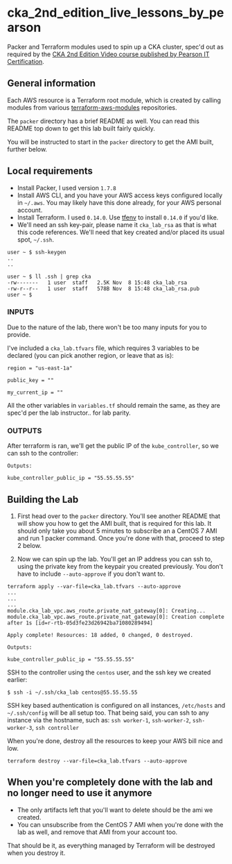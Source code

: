 # cka_2nd_edition_live_lessons_by_pearson
Packer and Terraform modules used to spin up a CKA cluster, spec'd out as required by the [CKA 2nd Edition Video course published by Pearson IT Certification](https://www.pearsonitcertification.com/store/certified-kubernetes-administrator-cka-complete-video-9780137438372).


## General information
Each AWS resource is a Terraform root module, which is created by calling modules from various [terraform-aws-modules](https://github.com/terraform-aws-modules) repositories.  

The `packer` directory has a brief README as well.  You can read this README top down to get this lab built fairly quickly.  

You will be instructed to start in the `packer` directory to get the AMI built, further below.  

## Local requirements
- Install Packer, I used version `1.7.8`
- Install AWS CLI, and you have your AWS access keys configured locally in `~/.aws`.  You may likely have this done already, for your AWS personal account.
- Install Terraform.  I used `0.14.0`.  Use [tfenv](https://github.com/tfutils/tfenv) to install `0.14.0` if you'd like.
- We'll need an ssh key-pair, please name it `cka_lab_rsa` as that is what this code references.  We'll need that key created and/or placed its usual spot, `~/.ssh`.

```
user ~ $ ssh-keygen
..
..

user ~ $ ll .ssh | grep cka
-rw-------   1 user  staff   2.5K Nov  8 15:48 cka_lab_rsa
-rw-r--r--   1 user  staff   578B Nov  8 15:48 cka_lab_rsa.pub
user ~ $
```

### INPUTS
Due to the nature of the lab, there won't be too many inputs for you to provide.  

I've included a `cka_lab.tfvars` file, which requires 3 variables to be declared (you can pick another region, or leave that as is):

```
region = "us-east-1a"

public_key = ""

my_current_ip = ""
```

All the other variables in `variables.tf` should remain the same, as they are spec'd per the lab instructor.. for lab parity.



### OUTPUTS
After terraform is ran, we'll get the public IP of the `kube_controller`, so we can ssh to the controller:
```
Outputs:

kube_controller_public_ip = "55.55.55.55"
```

## Building the Lab
1.  First head over to the `packer` directory.  You'll see another README that will show you how to get the AMI built, that is required for this lab.  It should only take you about 5 minutes to subscribe an a CentOS 7 AMI and run 1 packer command.  Once you're done with that, proceed to step 2 below.

2.  Now we can spin up the lab.  You'll get an IP address you can ssh to, using the private key from the keypair you created previously.  You don't have to include `--auto-approve` if you don't want to.
```
terraform apply --var-file=cka_lab.tfvars --auto-approve
...
...
...
module.cka_lab_vpc.aws_route.private_nat_gateway[0]: Creating...
module.cka_lab_vpc.aws_route.private_nat_gateway[0]: Creation complete after 1s [id=r-rtb-05d3fe23d26942ba71080289494]

Apply complete! Resources: 18 added, 0 changed, 0 destroyed.

Outputs:

kube_controller_public_ip = "55.55.55.55"
```
SSH to the controller using the `centos` user, and the ssh key we created earlier:
```
$ ssh -i ~/.ssh/cka_lab centos@55.55.55.55
```
SSH key based authentication is configured on all instances, `/etc/hosts` and `~/.ssh/config` will be all setup too.  That being said, you can ssh to any instance via the hostname, such as:
`ssh worker-1`, `ssh-worker-2`, `ssh-worker-3`, `ssh controller`

When you're done, destroy all the resources to keep your AWS bill nice and low.
```
terraform destroy --var-file=cka_lab.tfvars --auto-approve
```

## When you're completely done with the lab and no longer need to use it anymore
- The only artifacts left that you'll want to delete should be the ami we created.
- You can unsubscribe from the CentOS 7 AMI when you're done with the lab as well, and remove that AMI from your account too.

That should be it, as everything managed by Terraform will be destroyed when you destroy it.
